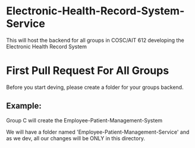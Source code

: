 # Electronic-Health-Record-System-Service
This will host the backend for all groups in COSC/AIT 612 developing the Electronic Health Record System

# First Pull Request For All Groups
Before you start deving, please create a folder for your groups backend.

## Example: 
Group C will create the Employee-Patient-Management-System

We will have a folder named 'Employee-Patient-Management-Service' and as we dev, all our changes will be ONLY in this directory.